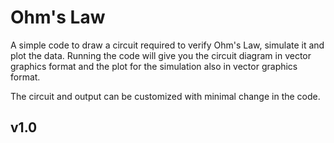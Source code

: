# Ohm's Law
A simple code to draw a circuit required to verify Ohm's Law, simulate it and plot the data.
Running the code will give you the circuit diagram in vector graphics format and the plot for the simulation also in vector graphics format.

The circuit and output can be customized with minimal change in the code.

## v1.0
